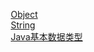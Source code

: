 
&emsp; [Object](/docs/java/basis/Object.md)  
&emsp; [String](/docs/java/basis/String.md)  
&emsp; [Java基本数据类型](/docs/java/basis/BasicsDataType.md)  

